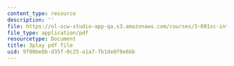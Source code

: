```yaml
---
content_type: resource
description: ''
file: https://ol-ocw-studio-app-qa.s3.amazonaws.com/courses/3-091sc-introduction-to-solid-state-chemistry-fall-2010/9f00be8bd35f0c25a1a7fb1de0f8e6bb_U_dpm7SCIpg.pdf
file_type: application/pdf
resourcetype: Document
title: 3play pdf file
uid: 9f00be8b-d35f-0c25-a1a7-fb1de0f8e6bb
---
```

